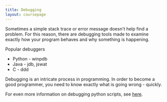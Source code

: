 ```yaml
---
title: Debugging
layout: coursepage
---
```


Sometimes a simple stack trace or error message doesn't help find a problem. For this reason, there are debugging tools made to examine exactly how your program behaves and why something is happening.

Popular debuggers
* Python - winpdb
* Java - jdb, jswat
* C - ddd

Debugging is an intricate process in programming. In order to become a good programmer, you need to know exactly what is going wrong - quickly.

For even more information on debugging python scripts, see [here](http://stackoverflow.com/questions/1623039/python-debugging-tips).

